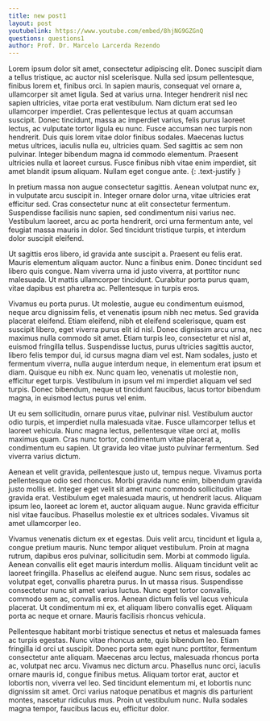 ```yaml
---
title: new post1
layout: post
youtubelink: https://www.youtube.com/embed/8hjNG9GZGnQ
questions: questions1
author: Prof. Dr. Marcelo Larcerda Rezendo
---
```



Lorem ipsum dolor sit amet, consectetur adipiscing elit. Donec suscipit diam a tellus tristique, ac auctor nisl scelerisque. Nulla sed ipsum pellentesque, finibus lorem et, finibus orci. In sapien mauris, consequat vel ornare a, ullamcorper sit amet ligula. Sed at varius urna. Integer hendrerit nisl nec sapien ultricies, vitae porta erat vestibulum. Nam dictum erat sed leo ullamcorper imperdiet. Cras pellentesque lectus at quam accumsan suscipit. Donec tincidunt, massa ac imperdiet varius, felis purus laoreet lectus, ac vulputate tortor ligula eu nunc. Fusce accumsan nec turpis non hendrerit. Duis quis lorem vitae dolor finibus sodales. Maecenas luctus metus ultrices, iaculis nulla eu, ultricies quam. Sed sagittis ac sem non pulvinar. Integer bibendum magna id commodo elementum. Praesent ultricies nulla et laoreet cursus. Fusce finibus nibh vitae enim imperdiet, sit amet blandit ipsum aliquam. Nullam eget congue ante.
{: .text-justify }

In pretium massa non augue consectetur sagittis. Aenean volutpat nunc ex, in vulputate arcu suscipit in. Integer ornare dolor urna, vitae ultricies erat efficitur sed. Cras consectetur nunc at elit consectetur fermentum. Suspendisse facilisis nunc sapien, sed condimentum nisi varius nec. Vestibulum laoreet, arcu ac porta hendrerit, orci urna fermentum ante, vel feugiat massa mauris in dolor. Sed tincidunt tristique turpis, et interdum dolor suscipit eleifend.

Ut sagittis eros libero, id gravida ante suscipit a. Praesent eu felis erat. Mauris elementum aliquam auctor. Nunc a finibus enim. Donec tincidunt sed libero quis congue. Nam viverra urna id justo viverra, at porttitor nunc malesuada. Ut mattis ullamcorper tincidunt. Curabitur porta purus quam, vitae dapibus est pharetra ac. Pellentesque in turpis eros.

Vivamus eu porta purus. Ut molestie, augue eu condimentum euismod, neque arcu dignissim felis, et venenatis ipsum nibh nec metus. Sed gravida placerat eleifend. Etiam eleifend, nibh et eleifend scelerisque, quam est suscipit libero, eget viverra purus elit id nisl. Donec dignissim arcu urna, nec maximus nulla commodo sit amet. Etiam turpis leo, consectetur et nisl at, euismod fringilla tellus. Suspendisse luctus, purus ultricies sagittis auctor, libero felis tempor dui, id cursus magna diam vel est. Nam sodales, justo et fermentum viverra, nulla augue interdum neque, in elementum erat ipsum et diam. Quisque eu nibh ex. Nunc quam leo, venenatis ut molestie non, efficitur eget turpis. Vestibulum in ipsum vel mi imperdiet aliquam vel sed turpis. Donec bibendum, neque ut tincidunt faucibus, lacus tortor bibendum magna, in euismod lectus purus vel enim.

Ut eu sem sollicitudin, ornare purus vitae, pulvinar nisl. Vestibulum auctor odio turpis, et imperdiet nulla malesuada vitae. Fusce ullamcorper tellus et laoreet vehicula. Nunc magna lectus, pellentesque vitae orci at, mollis maximus quam. Cras nunc tortor, condimentum vitae placerat a, condimentum eu sapien. Ut gravida leo vitae justo pulvinar fermentum. Sed viverra varius dictum.

Aenean et velit gravida, pellentesque justo ut, tempus neque. Vivamus porta pellentesque odio sed rhoncus. Morbi gravida nunc enim, bibendum gravida justo mollis et. Integer eget velit sit amet nunc commodo sollicitudin vitae gravida erat. Vestibulum eget malesuada mauris, ut hendrerit lacus. Aliquam ipsum leo, laoreet ac lorem et, auctor aliquam augue. Nunc gravida efficitur nisl vitae faucibus. Phasellus molestie ex et ultrices sodales. Vivamus sit amet ullamcorper leo.

Vivamus venenatis dictum ex et egestas. Duis velit arcu, tincidunt et ligula a, congue pretium mauris. Nunc tempor aliquet vestibulum. Proin at magna rutrum, dapibus eros pulvinar, sollicitudin sem. Morbi at commodo ligula. Aenean convallis elit eget mauris interdum mollis. Aliquam tincidunt velit ac laoreet fringilla. Phasellus ac eleifend augue. Nunc sem risus, sodales ac volutpat eget, convallis pharetra purus. In ut massa risus. Suspendisse consectetur nunc sit amet varius luctus. Nunc eget tortor convallis, commodo sem ac, convallis eros. Aenean dictum felis vel lacus vehicula placerat. Ut condimentum mi ex, et aliquam libero convallis eget. Aliquam porta ac neque et ornare. Mauris facilisis rhoncus vehicula.

Pellentesque habitant morbi tristique senectus et netus et malesuada fames ac turpis egestas. Nunc vitae rhoncus ante, quis bibendum leo. Etiam fringilla id orci ut suscipit. Donec porta sem eget nunc porttitor, fermentum consectetur ante aliquam. Maecenas arcu lectus, malesuada rhoncus porta ac, volutpat nec arcu. Vivamus nec dictum arcu. Phasellus nunc orci, iaculis ornare mauris id, congue finibus metus. Aliquam tortor erat, auctor et lobortis non, viverra vel leo. Sed tincidunt elementum mi, et lobortis nunc dignissim sit amet. Orci varius natoque penatibus et magnis dis parturient montes, nascetur ridiculus mus. Proin ut vestibulum nunc. Nulla sodales magna tempor, faucibus lacus eu, efficitur dolor. 